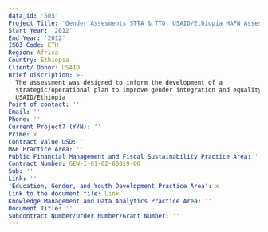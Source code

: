 ```yaml
---
data_id: '505'
Project Title: 'Gender Assesments STTA & TTO: USAID/Ethiopia HAPN Assessment (TDY 107)'
Start Year: '2012'
End Year: '2012'
ISO3 Code: ETH
Region: Africa
Country: Ethiopia
Client/ Donor: USAID
Brief Discription: >-
  The assessment was designed to inform the development of a
  strategic/operational plan to improve gender integration and equality in
  USAID/Ethiopia
Point of contact: ''
Email: ''
Phone: ''
Current Project? (Y/N): ''
Prime: x
Contract Value USD: ''
M&E Practice Area: ''
Public Financial Management and Fiscal Sustainability Practice Area: ''
Contract Number: GEW-I-01-02-00019-00
Sub: ''
Link: ''
'Education, Gender, and Youth Development Practice Area': x
Link to the document file: Link
Knowledge Management and Data Analytics Practice Area: ''
Document Title: ''
Subcontract Number/Order Number/Grant Number: ''
---
```

